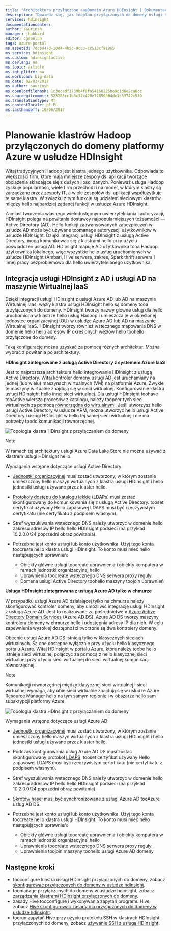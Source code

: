 ```yaml
---
title: "Architektura przyłączone aaaDomain Azure HDInsight | Dokumentacja firmy Microsoft"
description: "Dowiedz się, jak tooplan przyłączonych do domeny usługi HDInsight."
services: hdinsight
documentationcenter: 
author: saurinsh
manager: jhubbard
editor: cgronlun
tags: azure-portal
ms.assetid: 7dc6847d-10d4-4b5c-9c83-cc513cf91965
ms.service: hdinsight
ms.custom: hdinsightactive
ms.devlang: na
ms.topic: article
ms.tgt_pltfrm: na
ms.workload: big-data
ms.date: 02/03/2017
ms.author: saurinsh
ms.openlocfilehash: 1c3ecedf3739b4f8fa54160225be9c1d6e2ca6cc
ms.sourcegitcommit: 523283cc1b3c37c428e77850964dc1c33742c5f0
ms.translationtype: MT
ms.contentlocale: pl-PL
ms.lasthandoff: 10/06/2017
---
```

# <a name="plan-azure-domain-joined-hadoop-clusters-in-hdinsight"></a>Planowanie klastrów Hadoop przyłączonych do domeny platformy Azure w usłudze HDInsight

Witaj tradycyjnych Hadoop jest klastra jednego użytkownika. Odpowiada to większości firm, które mają mniejsze zespoły ds. aplikacji tworzące obciążenia składające się z dużych ilości danych. Ponieważ usługa Hadoop zyskuje popularność, wiele firm przechodzi na model, w którym klastry są zarządzane przez zespoły IT, a wiele zespołów ds. aplikacji współużytkuje te same klastry. W związku z tym funkcje są udziałem sieciowym klastrów między hello najbardziej żądanej funkcji w usłudze Azure HDInsight.

Zamiast tworzenia własnego wielodostępnym uwierzytelniania i autoryzacji, HDInsight polega na powitania dostawcy najpopularniejszych tożsamości — Active Directory (AD). Hello funkcji zaawansowanych zabezpieczeń w usłudze AD może być używane toomanage autoryzacji użytkowników w usłudze HDInsight. Dzięki integracji usługi HDInsight z usługą Active Directory, mogą komunikować się z klastrami hello przy użyciu poświadczeń usługi AD. HDInsight mapuje AD użytkownika tooa Hadoop użytkownika lokalnego, więc wszystkie hello usług uruchomionych w usłudze HDInsight (Ambari, Hive serwera, zakres, Spark thrift serwera i inne) pracy bezproblemowo dla hello uwierzytelnianego użytkownika.

## <a name="integrate-hdinsight-with-ad-and-ad-on-iaas-vm"></a>Integracja usługi HDInsight z AD i usługi AD na maszynie Wirtualnej IaaS

Dzięki integracji usługi HDInsight z usługi Azure AD lub AD na maszynie Wirtualnej Iaas, węzły klastra usługi HDInsight hello są domeny tooa przyłączonych do domeny. HDInsight tworzy nazwy główne usług dla hello uruchomiona w klastrze hello usług Hadoop i umieszcza je w określonej jednostce organizacyjnej (OU) w usłudze Azure AD lub AD na maszynie Wirtualnej IaaS. HDInsight tworzy również wstecznego mapowania DNS w domenie hello hello adresów IP określonych węzłów hello toohello przyłączone do domeny.

Taką konfigurację można uzyskać za pomocą różnych architektur. Można wybrać z powitania po architektury.

**HDInsight zintegrowane z usługą Active Directory z systemem Azure IaaS**

Jest to najprostsza architektura hello integrowanie HDInsight z usługą Active Directory. Witaj kontroler domeny usługi AD jest uruchamiany na jednej (lub wielu) maszynach wirtualnych (VM) na platformie Azure. Zwykle te maszyny wirtualne znajdują się w sieci wirtualnej. Konfigurowanie klastra usługi HDInsight hello innej sieci wirtualnej. Dla usługi HDInsight toohave tooActive wiersza procesów z katalogu, należy toopeer tych sieci wirtualnych za pomocą [równorzędna do wirtualnymi](../virtual-network/virtual-network-create-peering.md). Jeśli utworzysz hello usługi Active Directory w usłudze ARM, można utworzyć hello usługi Active Directory i usługi HDInsight w hello tej samej sieci wirtualnej i nie ma potrzeby toodo komunikacji równorzędnej. 

![Topologia klastra HDInsight z przyłączaniem do domeny](./media/hdinsight-domain-joined-architecture/hdinsight-domain-joined-architecture_1.png)

> [!NOTE]
> W ramach tej architektury usługi Azure Data Lake Store nie można używać z klastrem usługi HDInsight hello.


Wymagania wstępne dotyczące usługi Active Directory:

* [Jednostki organizacyjnej](../active-directory-domain-services/active-directory-ds-admin-guide-create-ou.md) musi zostać utworzony, w którym zostanie umieszczony hello maszyn wirtualnych z klastra usługi HDInsight i hello jednostki usługi używane przez klaster hello.
* [Protokoły dostępu do katalogu lekkie](../active-directory-domain-services/active-directory-ds-admin-guide-configure-secure-ldap.md) (LDAPs) musi zostać skonfigurowany do komunikowania się z usługą Active Directory. tooset certyfikat używany Hello zapasowej LDAPS musi być rzeczywistym certyfikatu (nie certyfikatu z podpisem własnym).
* Stref wyszukiwania wstecznego DNS należy utworzyć w domenie hello zakresu adresów IP hello hello HDInsight podsieci (na przykład 10.2.0.0/24 poprzedni obraz powitania).
* Potrzebne jest konto usługi lub konto użytkownika. Użyj tego konta toocreate hello klastra usługi HDInsight. To konto musi mieć hello następujących uprawnień:

    - Obiekty główne usługi toocreate uprawnienia i obiekty komputera w ramach jednostki organizacyjnej hello
    - Uprawnienia toocreate wstecznego DNS serwera proxy reguły
    - Domena usługi Active Directory toohello maszyny toojoin uprawnień

**Usługa HDInsight zintegrowana z usługą Azure AD tylko w chmurze**

W przypadku usługi Azure AD działającej tylko na chmurze należy skonfigurować kontroler domeny, aby umożliwić integrację usługi HDInsight z usługą Azure AD. Jest to realizowane za pośrednictwem [Azure Active Directory Domain Services](../active-directory-domain-services/active-directory-ds-overview.md) (Azure AD DS). Azure AD DS tworzy maszyny kontrolera domeny w chmurze hello i udostępnia adresy IP dla nich. W celu zapewnienia wysokiej dostępności tworzone są dwa kontrolery domeny.

Obecnie usługi Azure AD DS istnieją tylko w klasycznych sieciach wirtualnych. Są one dostępne wyłącznie przy użyciu hello klasycznego portalu Azure. Witaj HDInsight w portalu Azure, którą należy toobe hello istnieje sieci wirtualnej połączyć za pomocą z hello klasycznej sieci wirtualnej przy użyciu sieci wirtualnej do sieci wirtualnej komunikacji równorzędnej.

> [!NOTE]
> Komunikacji równorzędnej między klasycznej sieci wirtualnej i sieci wirtualnej wymaga, aby obie sieci wirtualne znajdują się w usłudze Azure Resource Manager hello na tym samym regionie i w obszarze hello sam subskrypcji platformy Azure.

![Topologia klastra HDInsight z przyłączaniem do domeny](./media/hdinsight-domain-joined-architecture/hdinsight-domain-joined-architecture_2.png)

Wymagania wstępne dotyczące usługi Azure AD:

* [Jednostki organizacyjnej](../active-directory-domain-services/active-directory-ds-admin-guide-create-ou.md) musi zostać utworzony, w którym zostanie umieszczony hello maszyn wirtualnych z klastra usługi HDInsight i hello jednostki usługi używane przez klaster hello.
* Podczas konfigurowania usług Azure AD DS musi zostać skonfigurowany protokół [LDAPS](../active-directory-domain-services/active-directory-ds-admin-guide-configure-secure-ldap.md). tooset certyfikat używany Hello zapasowej LDAPS musi być rzeczywistym certyfikatu (nie certyfikatu z podpisem własnym).
* Stref wyszukiwania wstecznego DNS należy utworzyć w domenie hello zakresu adresów IP hello hello HDInsight podsieci (na przykład 10.2.0.0/24 poprzedni obraz powitania).
* [Skrótów haseł](../active-directory-domain-services/active-directory-ds-getting-started-password-sync.md) musi być synchronizowane z usługi Azure AD tooAzure usług AD DS.
* Potrzebne jest konto usługi lub konto użytkownika. Użyj tego konta toocreate hello klastra usługi HDInsight. To konto musi mieć hello następujących uprawnień:

    - Obiekty główne usługi toocreate uprawnienia i obiekty komputera w ramach jednostki organizacyjnej hello
    - Uprawnienia toocreate wstecznego DNS serwera proxy reguły
    - Uprawnienia toojoin maszyny toohello usługi Azure AD domeny

## <a name="next-steps"></a>Następne kroki
* tooconfigure klastra usługi HDInsight przyłączonych do domeny, zobacz [skonfigurować przyłączonych do domeny w usłudze hdinsight](hdinsight-domain-joined-configure.md).
* toomanage przyłączonych do domeny w usłudze hdinsight, zobacz [zarządzania klastrami HDInsight przyłączonych do domeny](hdinsight-domain-joined-manage.md).
* zasady Hive tooconfigure i wykonywania zapytań programu Hive, zobacz [Hive skonfigurować zasady dla przyłączonych do domeny w usłudze hdinsight](hdinsight-domain-joined-run-hive.md).
* toorun zapytań Hive przy użyciu protokołu SSH w klastrach HDInsight przyłączonych do domeny, zobacz [używanie SSH z usługą HDInsight](hdinsight-hadoop-linux-use-ssh-unix.md).
